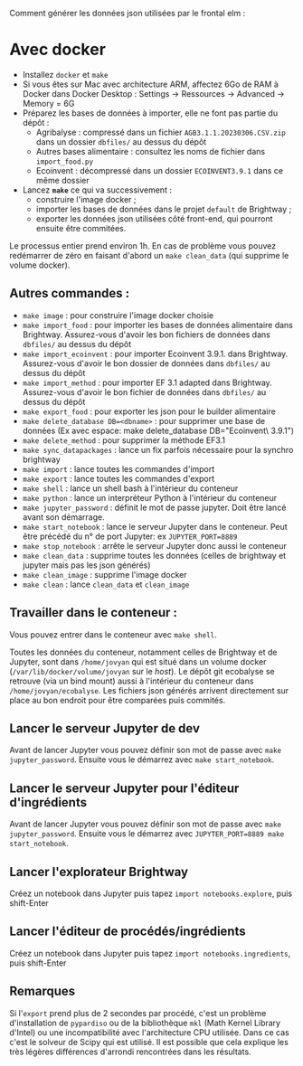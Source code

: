 Comment générer les données json utilisées par le frontal elm :

# Avec docker

- Installez `docker` et `make`
- Si vous êtes sur Mac avec architecture ARM, affectez 6Go de RAM à Docker dans Docker Desktop :
  Settings → Ressources → Advanced → Memory = 6G
- Préparez les bases de données à importer, elle ne font pas partie du dépôt :
  - Agribalyse : compressé dans un fichier `AGB3.1.1.20230306.CSV.zip` dans un dossier `dbfiles/` au dessus du dépôt
  - Autres bases alimentaire : consultez les noms de fichier dans `import_food.py`
  - Ecoinvent : décompressé dans un dossier `ECOINVENT3.9.1` dans ce même dossier
- Lancez **`make`** ce qui va successivement :
  - construire l'image docker ;
  - importer les bases de données dans le projet `default` de Brightway ;
  - exporter les données json utilisées côté front-end, qui pourront ensuite être commitées.

Le processus entier prend environ 1h. En cas de problème vous pouvez redémarrer de zéro en faisant
d'abord un `make clean_data` (qui supprime le volume docker).

## Autres commandes :

- `make image` : pour construire l'image docker choisie
- `make import_food` : pour importer les bases de données alimentaire dans Brightway.
  Assurez-vous d'avoir les bon fichiers de données dans `dbfiles/` au dessus du dépôt
- `make import_ecoinvent` : pour importer Ecoinvent 3.9.1. dans Brightway.
  Assurez-vous d'avoir le bon dossier de données dans `dbfiles/` au dessus du dépôt
- `make import_method` : pour importer EF 3.1 adapted dans Brightway.
  Assurez-vous d'avoir le bon fichier de données dans `dbfiles/` au dessus du dépôt
- `make export_food` : pour exporter les json pour le builder alimentaire
- `make delete_database DB=<dbname>` : pour supprimer une base de données (Ex avec espace: make delete_database DB="Ecoinvent\ 3.9.1")
- `make delete_method` : pour supprimer la méthode EF3.1
- `make sync_datapackages` : lance un fix parfois nécessaire pour la synchro brightway
- `make import` : lance toutes les commandes d'import
- `make export` : lance toutes les commandes d'export
- `make shell` : lance un shell bash à l'intérieur du conteneur
- `make python` : lance un interpréteur Python à l'intérieur du conteneur
- `make jupyter_password` : définit le mot de passe jupyter. Doit être lancé avant son démarrage.
- `make start_notebook` : lance le serveur Jupyter dans le conteneur.
  Peut être précédé du n° de port Jupyter: ex `JUPYTER_PORT=8889`
- `make stop_notebook` : arrête le serveur Jupyter donc aussi le conteneur
- `make clean_data` : supprime toutes les données (celles de brightway et jupyter mais pas les json
  générés)
- `make clean_image` : supprime l'image docker
- `make clean` : lance `clean_data` et `clean_image`

## Travailler dans le conteneur :

Vous pouvez entrer dans le conteneur avec `make shell`.

Toutes les données du conteneur, notamment celles de Brightway et de Jupyter, sont dans
`/home/jovyan` qui est situé dans un volume docker (`/var/lib/docker/volume/jovyan` sur le _host_).
Le dépôt git ecobalyse se retrouve (via un bind mount) aussi à l'intérieur du conteneur dans
`/home/jovyan/ecobalyse`. Les fichiers json générés arrivent directement sur place au bon endroit
pour être comparées puis commités.

## Lancer le serveur Jupyter de dev

Avant de lancer Jupyter vous pouvez définir son mot de passe avec `make jupyter_password`. Ensuite
vous le démarrez avec `make start_notebook`.

## Lancer le serveur Jupyter pour l'éditeur d'ingrédients

Avant de lancer Jupyter vous pouvez définir son mot de passe avec `make jupyter_password`. Ensuite
vous le démarrez avec `JUPYTER_PORT=8889 make start_notebook`.

## Lancer l'explorateur Brightway

Créez un notebook dans Jupyter puis tapez `import notebooks.explore`, puis shift-Enter

## Lancer l'éditeur de procédés/ingrédients

Créez un notebook dans Jupyter puis tapez `import notebooks.ingredients`, puis shift-Enter

## Remarques

Si l'`export` prend plus de 2 secondes par procédé, c'est un problème d'installation de `pypardiso`
ou de la bibliothèque `mkl` (Math Kernel Library d'Intel) ou une incompatibilité avec l'architecture
CPU utilisée. Dans ce cas c'est le solveur de Scipy qui est utilisé. Il est possible que cela
explique les très légères différences d'arrondi rencontrées dans les résultats.
